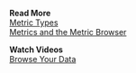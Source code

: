**Read More**<br/>
[Metric Types](https://docs.wavefront.com/metric_types.html)<br/>
[Metrics and the Metric Browser](https://docs.wavefront.com/metrics_managing.html)

**Watch Videos**<br/>
[Browse Your Data](https://vmwaretv.vmware.com/media/t/1_ubikydhv/252649793)

